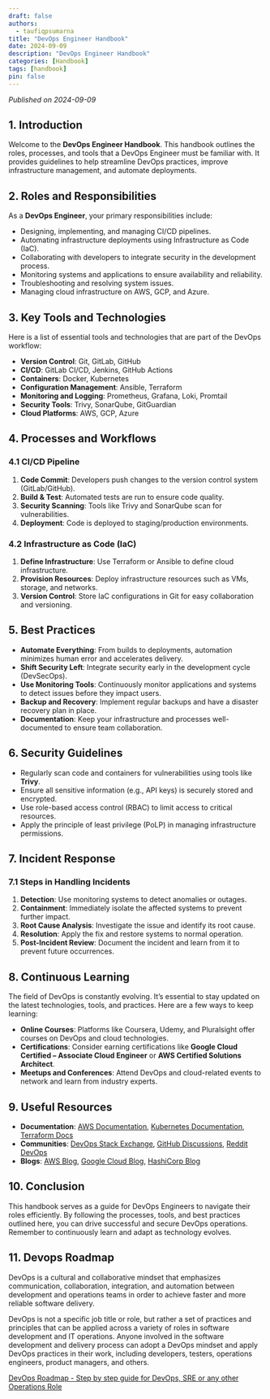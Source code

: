 ```yaml
---
draft: false
authors: 
  - taufiqpsumarna
title: "DevOps Engineer Handbook"
date: 2024-09-09
description: "DevOps Engineer Handbook"
categories: [Handbook]
tags: [handbook]
pin: false
---
```


*Published on 2024-09-09*

## 1. Introduction

Welcome to the **DevOps Engineer Handbook**. This handbook outlines the roles, processes, and tools that a DevOps Engineer must be familiar with. It provides guidelines to help streamline DevOps practices, improve infrastructure management, and automate deployments.

## 2. Roles and Responsibilities

As a **DevOps Engineer**, your primary responsibilities include:

- Designing, implementing, and managing CI/CD pipelines.
- Automating infrastructure deployments using Infrastructure as Code (IaC).
- Collaborating with developers to integrate security in the development process.
- Monitoring systems and applications to ensure availability and reliability.
- Troubleshooting and resolving system issues.
- Managing cloud infrastructure on AWS, GCP, and Azure.

## 3. Key Tools and Technologies

Here is a list of essential tools and technologies that are part of the DevOps workflow:

- **Version Control**: Git, GitLab, GitHub
- **CI/CD**: GitLab CI/CD, Jenkins, GitHub Actions
- **Containers**: Docker, Kubernetes
- **Configuration Management**: Ansible, Terraform
- **Monitoring and Logging**: Prometheus, Grafana, Loki, Promtail
- **Security Tools**: Trivy, SonarQube, GitGuardian
- **Cloud Platforms**: AWS, GCP, Azure

## 4. Processes and Workflows

### 4.1 CI/CD Pipeline

1. **Code Commit**: Developers push changes to the version control system (GitLab/GitHub).
2. **Build & Test**: Automated tests are run to ensure code quality.
3. **Security Scanning**: Tools like Trivy and SonarQube scan for vulnerabilities.
4. **Deployment**: Code is deployed to staging/production environments.

### 4.2 Infrastructure as Code (IaC)

1. **Define Infrastructure**: Use Terraform or Ansible to define cloud infrastructure.
2. **Provision Resources**: Deploy infrastructure resources such as VMs, storage, and networks.
3. **Version Control**: Store IaC configurations in Git for easy collaboration and versioning.

## 5. Best Practices

- **Automate Everything**: From builds to deployments, automation minimizes human error and accelerates delivery.
- **Shift Security Left**: Integrate security early in the development cycle (DevSecOps).
- **Use Monitoring Tools**: Continuously monitor applications and systems to detect issues before they impact users.
- **Backup and Recovery**: Implement regular backups and have a disaster recovery plan in place.
- **Documentation**: Keep your infrastructure and processes well-documented to ensure team collaboration.

## 6. Security Guidelines

- Regularly scan code and containers for vulnerabilities using tools like **Trivy**.
- Ensure all sensitive information (e.g., API keys) is securely stored and encrypted.
- Use role-based access control (RBAC) to limit access to critical resources.
- Apply the principle of least privilege (PoLP) in managing infrastructure permissions.

## 7. Incident Response

### 7.1 Steps in Handling Incidents

1. **Detection**: Use monitoring systems to detect anomalies or outages.
2. **Containment**: Immediately isolate the affected systems to prevent further impact.
3. **Root Cause Analysis**: Investigate the issue and identify its root cause.
4. **Resolution**: Apply the fix and restore systems to normal operation.
5. **Post-Incident Review**: Document the incident and learn from it to prevent future occurrences.

## 8. Continuous Learning

The field of DevOps is constantly evolving. It’s essential to stay updated on the latest technologies, tools, and practices. Here are a few ways to keep learning:

- **Online Courses**: Platforms like Coursera, Udemy, and Pluralsight offer courses on DevOps and cloud technologies.
- **Certifications**: Consider earning certifications like **Google Cloud Certified – Associate Cloud Engineer** or **AWS Certified Solutions Architect**.
- **Meetups and Conferences**: Attend DevOps and cloud-related events to network and learn from industry experts.

## 9. Useful Resources

- **Documentation**: [AWS Documentation](https://docs.aws.amazon.com), [Kubernetes Documentation](https://kubernetes.io/docs/), [Terraform Docs](https://www.terraform.io/docs)
- **Communities**: [DevOps Stack Exchange](https://devops.stackexchange.com), [GitHub Discussions](https://github.com), [Reddit DevOps](https://www.reddit.com/r/devops)
- **Blogs**: [AWS Blog](https://aws.amazon.com/blogs/), [Google Cloud Blog](https://cloud.google.com/blog), [HashiCorp Blog](https://www.hashicorp.com/blog)

## 10. Conclusion

This handbook serves as a guide for DevOps Engineers to navigate their roles efficiently. By following the processes, tools, and best practices outlined here, you can drive successful and secure DevOps operations. Remember to continuously learn and adapt as technology evolves.

## 11. Devops Roadmap
DevOps is a cultural and collaborative mindset that emphasizes communication, collaboration, integration, and automation between development and operations teams in order to achieve faster and more reliable software delivery.

DevOps is not a specific job title or role, but rather a set of practices and principles that can be applied across a variety of roles in software development and IT operations. Anyone involved in the software development and delivery process can adopt a DevOps mindset and apply DevOps practices in their work, including developers, testers, operations engineers, product managers, and others.

[DevOps Roadmap - Step by step guide for DevOps, SRE or any other Operations Role](https://roadmap.sh/devops)